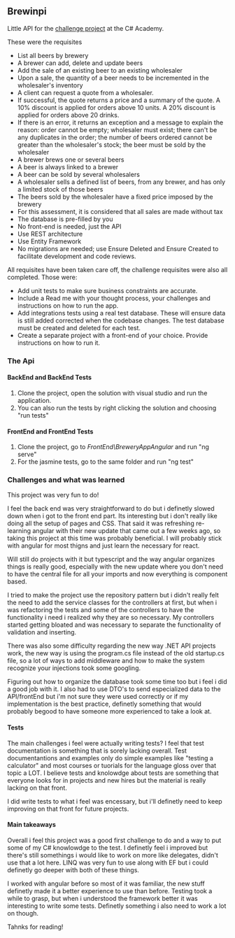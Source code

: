 ## Brewinpi

Little API for the [challenge project](https://www.thecsharpacademy.com/project/64) at the C# Academy.

These were the requisites

- List all beers by brewery
- A brewer can add, delete and update beers
- Add the sale of an existing beer to an existing wholesaler
- Upon a sale, the quantity of a beer needs to be incremented in the wholesaler's inventory
- A client can request a quote from a wholesaler.
- If successful, the quote returns a price and a summary of the quote. A 10% discount is applied for orders above 10 units. A 20% discount is applied for orders above 20 drinks.
- If there is an error, it returns an exception and a message to explain the reason: order cannot be empty; wholesaler must exist; there can't be any duplicates in the order; the number of beers ordered cannot be greater than the wholesaler's stock; the beer must be sold by the wholesaler
- A brewer brews one or several beers
- A beer is always linked to a brewer
- A beer can be sold by several wholesalers
- A wholesaler sells a defined list of beers, from any brewer, and has only a limited stock of those beers
- The beers sold by the wholesaler have a fixed price imposed by the brewery
- For this assessment, it is considered that all sales are made without tax
- The database is pre-filled by you
- No front-end is needed, just the API
- Use REST architecture
- Use Entity Framework
- No migrations are needed; use Ensure Deleted and Ensure Created to facilitate development and code reviews.

All requisites have been taken care off, the challenge requisites were also all completed. Those were:

- Add unit tests to make sure business constraints are accurate.
- Include a Read me with your thought process, your challenges and instructions on how to run the app.
- Add integrations tests using a real test database. These will ensure data is still added corrected when the codebase changes. The test database must be created and deleted for each test.
- Create a separate project with a front-end of your choice. Provide instructions on how to run it.

### The Api

#### BackEnd and BackEnd Tests

1. Clone the project, open the solution with visual studio and run the application.
2. You can also run the tests by right clicking the solution and choosing "run tests"

#### FrontEnd and FrontEnd Tests

1. Clone the project, go to *FrontEnd\BreweryAppAngular* and run "ng serve"
2. For the jasmine tests, go to the same folder and run "ng test" 


### Challenges and what was learned

This project was very fun to do!

I feel the back end was very straightforward to do but i definetly slowed down when i got to the front end part. Its interesting but i don't really like doing all the setup of pages and CSS.
That said it was refreshing re-learning angular with their new update that came out a few weeks ago, so taking this project at this time was probably beneficial. 
I will probably stick with angular for most thigns and just learn the necessary for react. 

Will still do projects with it but typescript and the way angular organizes things is really good, 
especially with the new update where you don't need to have the central file for all your imports and now everything is component based.

I tried to make the project use the repository pattern but i didn't really felt the need to add the service classes for the controllers at first, but when i was refactoring the tests and some of the controllers to have the functionality i need i realized why they are so necessary.
My controllers started getting bloated and was necessary to separate the functionality of validation and inserting.

There was also some difficulty regarding the new way .NET API projects work, the new way is using the program.cs file instead of the old startup.cs file, so a lot of ways to add middleware and how to make the system recognize your injections took some googling.

Figuring out how to organize the database took some time too but i feel i did a good job with it.
I also had to use DTO's to send especialized data to the API/frontEnd but i'm not sure they were used correctly or if my implementation is the best practice, definetly something that would probably begood to have someone more experienced to take a look at.

#### Tests

The main challenges i feel were actually writing tests? I feel that test documentation is something that is sorely lacking overall. Test documentantions and examples only do simple examples like "testing a calculator" 
and most courses or tuorials for the language gloss over that topic a LOT. I believe tests and knolowdge about tests are something that everyone looks for in projects and new hires but the material is really lacking on that front.

I did write tests to what i feel was encessary, but i'll definetly need to keep improving on that front for future projects.


#### Main takeaways

Overall i feel this project was a good first challenge to do and a way to put some of my C# knowlowdge to the test.
I definetly feel i improved but there's still somethings i would like to work on more like delegates, didn't use that a lot here. 
LINQ was very fun to use along with EF but i could definetly go deeper with both of these things.

I worked with angular before so most of it was familiar, the new stuff definetly made it a better experience to use than before.
Testing took a while to grasp, but when i understood the framework better it was interesting to write some tests. Definetly something i also need to work a lot on though.

Tahnks for reading!
